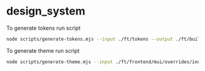 # design_system

To generate tokens run script

```bash
node scripts/generate-tokens.mjs --input ./ft/tokens --output ./ft/build/json/tokens.json
```

To generate theme run script

```bash
node scripts/generate-theme.mjs --input ./ft/frontend/mui/overrides/index.js --output ./ft/frontend/mui/themes/light.json
```
